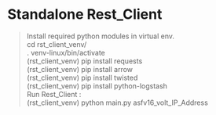 # Standalone Rest_Client 

> Install required python modules in virtual env.<br />
> cd rst_client_venv/ <br />
> . venv-linux/bin/activate <br />
> (rst_client_venv)  pip install requests <br />
> (rst_client_venv)  pip install arrow <br />
> (rst_client_venv)  pip install twisted <br />
> (rst_client_venv)  pip install python-logstash <br />
> Run Rest_Client : <br/>
> (rst_client_venv)  python main.py asfv16_volt_IP_Address  <br />

